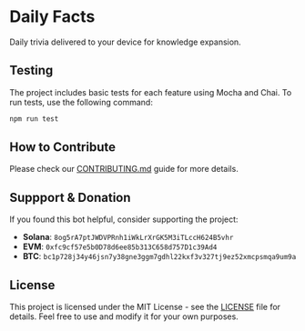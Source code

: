 # Daily Facts

Daily trivia delivered to your device for knowledge expansion.

## Testing

The project includes basic tests for each feature using Mocha and Chai. To run tests, use the following command:

```bash
npm run test
```

## How to Contribute

Please check our [CONTRIBUTING.md](CONTRIBUTING.md) guide for more details.

## Suppport & Donation

If you found this bot helpful, consider supporting the project:

- **Solana**: `8og5rA7ptJWDVPRnh1iWkLrXrGK5M3iTLccH624B5vhr`
- **EVM**: `0xfc9cf57e5b0D78d6ee85b313C658d757D1c39Ad4`
- **BTC**: `bc1p728j34y46jsn7y38gne3ggm7gdhl22kxf3v327tj9ez52xmcpsmqa9um9a`

## License

This project is licensed under the MIT License - see the [LICENSE](LICENSE) file for details. Feel free to use and modify it for your own purposes.
